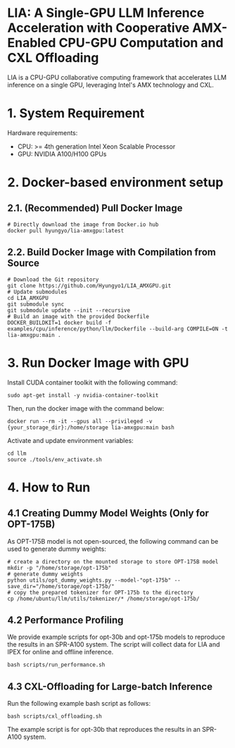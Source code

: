 # LIA: A Single-GPU LLM Inference Acceleration with Cooperative AMX-Enabled CPU-GPU Computation and CXL Offloading

LIA is a CPU-GPU collaborative computing framework that accelerates LLM inference on a single GPU, leveraging Intel's AMX technology and CXL.
# 1. System Requirement
Hardware requirements:
- CPU: >= 4th generation Intel Xeon Scalable Processor
- GPU: NVIDIA A100/H100 GPUs

# 2. Docker-based environment setup

## 2.1. (Recommended) Pull Docker Image

```
# Directly download the image from Docker.io hub
docker pull hyungyo/lia-amxgpu:latest
```

## 2.2. Build Docker Image with Compilation from Source

```
# Download the Git repository
git clone https://github.com/Hyungyo1/LIA_AMXGPU.git
# Update submodules
cd LIA_AMXGPU
git submodule sync
git submodule update --init --recursive
# Build an image with the provided Dockerfile
DOCKER_BUILDKIT=1 docker build -f examples/cpu/inference/python/llm/Dockerfile --build-arg COMPILE=ON -t lia-amxgpu:main .
```


# 3. Run Docker Image with GPU
Install CUDA container toolkit with the following command:
```
sudo apt-get install -y nvidia-container-toolkit
```
Then, run the docker image with the command below:
```
docker run --rm -it --gpus all --privileged -v {your_storage_dir}:/home/storage lia-amxgpu:main bash
```
Activate and update environment variables:
```
cd llm
source ./tools/env_activate.sh
```
# 4. How to Run
## 4.1 Creating Dummy Model Weights (Only for OPT-175B)
As OPT-175B model is not open-sourced, the following command can be used to generate dummy weights:
```
# create a directory on the mounted storage to store OPT-175B model
mkdir -p "/home/storage/opt-175b"
# generate dummy weights
python utils/opt_dummy_weights.py --model-"opt-175b" --save_dir="/home/storage/opt-175b/"
# copy the prepared tokenizer for OPT-175b to the directory
cp /home/ubuntu/llm/utils/tokenizer/* /home/storage/opt-175b/
```
## 4.2 Performance Profiling
We provide example scripts for opt-30b and opt-175b models to reproduce the results in an SPR-A100 system.
The script will collect data for LIA and IPEX for online and offline inference.
```
bash scripts/run_performance.sh
```

## 4.3 CXL-Offloading for Large-batch Inference
Run the following example bash script as follows:
```
bash scripts/cxl_offloading.sh
```
The example script is for opt-30b that reproduces the results in an SPR-A100 system.
